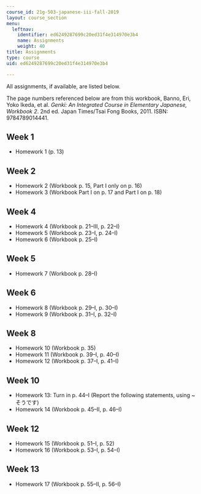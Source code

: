 ```yaml
---
course_id: 21g-503-japanese-iii-fall-2019
layout: course_section
menu:
  leftnav:
    identifier: ed6249287699c20ed31f4e314970e3b4
    name: Assignments
    weight: 40
title: Assignments
type: course
uid: ed6249287699c20ed31f4e314970e3b4

---
```


All assignments, if available, are listed below.

The page numbers referenced below are from this workbook, Banno, Eri, Yoko Ikeda, et al. _Genki: An Integrated Course in Elementary Japanese, Workbook 2_. 2nd ed. Japan Times/Tsai Fong Books, 2011. ISBN: 9784789014441.

Week 1
------

*   Homework 1 (p. 13)

Week 2
------

*   Homework 2 (Workbook p. 15, Part I only on p. 16)
*   Homework 3 (Workbook Part I on p. 17 and Part I on p. 18)

Week 4
------

*   Homework 4 (Workbook p. 21–III, p. 22–I)
*   Homework 5 (Workbook p. 23–I, p. 24–I)
*   Homework 6 (Workbook p. 25–I)

Week 5
------

*   Homework 7 (Workbook p. 28–I)

Week 6
------

*   Homework 8 (Workbook p. 29–I, p. 30–I)
*   Homework 9 (Workbook p. 31–I, p. 32–I)

Week 8
------

*   Homework 10 (Workbook p. 35)
*   Homework 11 (Workbook p. 39–I, p. 40–I)
*   Homework 12 (Workbook p. 37–I, p. 41–I)

Week 10
-------

*   Homework 13: Turn in p. 44–I (Report the following statements, using ~そうです)
*   Homework 14 (Workbook p. 45–II, p. 46–I)

Week 12
-------

*   Homework 15 (Workbook p. 51–I, p. 52)
*   Homework 16 (Workbook p. 53–I, p. 54–I)

Week 13
-------

*   Homework 17 (Workbook p. 55–II, p. 56–I)